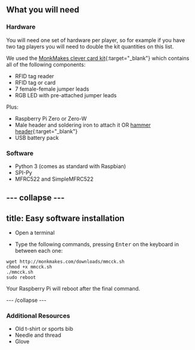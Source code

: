 ## What you will need

### Hardware

You will need one set of hardware per player, so for example if you have two tag players you will need to double the kit quantities on this list.

We used the [MonkMakes clever card kit](https://www.monkmakes.com/cck/){:target="_blank"} which contains all of the following components:

+ RFID tag reader
+ RFID tag or card
+ 7 female-female jumper leads
+ RGB LED with pre-attached jumper leads

Plus:

+ Raspberry Pi Zero or Zero-W
+ Male header and soldering iron to attach it OR [hammer header](https://shop.pimoroni.com/products/gpio-hammer-header){:target="_blank"}
+ USB battery pack

### Software

+ Python 3 (comes as standard with Raspbian)
+ SPI-Py
+ MFRC522 and SimpleMFRC522

--- collapse ---
---
title: Easy software installation
---

+ Open a terminal

+ Type the following commands, pressing <kbd>Enter</kbd> on the keyboard in between each one:

```
wget http://monkmakes.com/downloads/mmcck.sh
chmod +x mmcck.sh
./mmcck.sh
sudo reboot
```

Your Raspberry Pi will reboot after the final command.

--- /collapse ---

### Additional Resources

+ Old t-shirt or sports bib
+ Needle and thread
+ Glove
